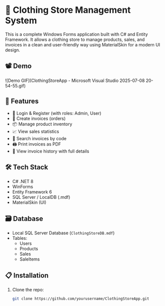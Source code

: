 # 🧥 Clothing Store Management System

This is a complete Windows Forms application built with C# and Entity Framework. It allows a clothing store to manage products, sales, and invoices in a clean and user-friendly way using MaterialSkin for a modern UI design.

## 📽️ Demo
![Demo GIF](ClothingStoreApp - Microsoft Visual Studio 2025-07-08 20-54-55.gif)

## 💼 Features

- 🔐 Login & Register (with roles: Admin, User)
- 🧾 Create invoices (orders)
- 📦 Manage product inventory
- 📈 View sales statistics
- 🔎 Search invoices by code
- 🖨️ Print invoices as PDF
- 📜 View invoice history with full details

## 🛠️ Tech Stack

- C# .NET 8
- WinForms
- Entity Framework 6
- SQL Server / LocalDB (.mdf)
- MaterialSkin (UI)

## 🗃️ Database

- Local SQL Server Database (`ClothingStoreDB.mdf`)
- Tables:
  - Users
  - Products
  - Sales
  - SaleItems

## 📋 Installation

1. Clone the repo:
   ```bash
   git clone https://github.com/yourusername/ClothingStoreApp.git
